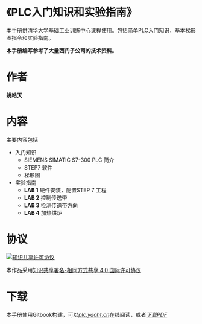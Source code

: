 # 《PLC入门知识和实验指南》
本手册供清华大学基础工业训练中心课程使用。包括简单PLC入门知识，基本梯形图指令和实验指南。

**本手册编写参考了大量西门子公司的技术资料。**

# 作者
**姚皓天**

# 内容
主要内容包括
- 入门知识
	- SIEMENS SIMATIC S7-300 PLC 简介
	- STEP7 软件
	- 梯形图
- 实验指南
	- **LAB 1**  硬件安装，配置STEP 7 工程
	- **LAB 2**  控制传送带
	- **LAB 3**  检测传送带方向
	- **LAB 4**  加热烘炉

# 协议
[![知识共享许可协议](https://i.creativecommons.org/l/by-sa/4.0/88x31.png)](http://creativecommons.org/licenses/by-sa/4.0/)

本作品采用[知识共享署名-相同方式共享 4.0 国际许可协议](http://creativecommons.org/licenses/by-sa/4.0/)

# 下载
本手册使用Gitbook构建，可以[*plc.yaoht.cn*](http://plc.yaoht.cn)在线阅读，或者[*下载PDF*](http://plc.yaoht.cn/PLC入门知识和实验指南.pdf)
